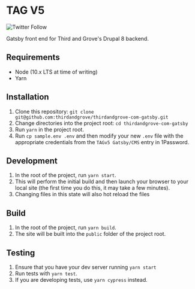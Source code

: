 # TAG V5

![Twitter Follow](https://img.shields.io/twitter/follow/thirdandgrove.svg?label=Third%20%26%20Grove&style=social)

Gatsby front end for Third and Grove's Drupal 8 backend.

## Requirements

- Node (10.x LTS at time of writing)
- Yarn

## Installation

1. Clone this repository: `git clone git@github.com:thirdandgrove/thirdandgrove-com-gatsby.git`
2. Change directories into the project root: `cd thirdandgrove-com-gatsby`
3. Run `yarn` in the project root.
4. Run `cp sample.env .env` and then modify your new `.env` file with the appropriate credentials from the `TAGv5 Gatsby/CMS` entry in 1Password.

## Development

1. In the root of the project, run `yarn start`.
2. This will perform the initial build and then launch your browser to your local site (the first time you do this, it may take a few minutes).
3. Changing files in this state will also hot reload the files

## Build

1. In the root of the project, run `yarn build`.
2. The site will be built into the `public` folder of the project root.

## Testing

1. Ensure that you have your dev server running `yarn start`
2. Run tests with `yarn test`.
3. If you are developing tests, use `yarn cypress` instead.
